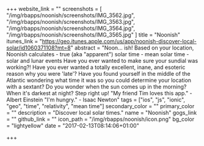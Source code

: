 +++
website_link = ""
screenshots = [
"/img/rbapps/noonish/screenshots/IMG_3562.jpg",
"/img/rbapps/noonish/screenshots/IMG_3563.jpg",
"/img/rbapps/noonish/screenshots/IMG_3564.jpg",
"/img/rbapps/noonish/screenshots/IMG_3565.jpg"
]
title = "Noonish"
itunes_link = "https://geo.itunes.apple.com/us/app/noonish-discover-local-solar/id1060371108?mt=8"
abstract = "Noon... ish! Based on your location, Noonish calculates - true (aka \"apparent\") solar time - mean solar time - solar and lunar events Have you ever wanted to make sure your sundial was working?! Have you ever wanted a totally excellent, inane, and esoteric reason why you were 'late'? Have you found yourself in the middle of the Atlantic wondering what time it was so you could determine your location with a sextant? Do you wonder when the sun comes up in the morning? When it's darkest at night? Step right up! \"My friend Tim loves this app.\" - Albert Einstein \"I'm hungry.\" - Isaac Newton"
tags = ["ios", "js", "ionic", "geo", "time", "relativity", "mean time"]
secondary_color = ""
primary_color = ""
description = "Discover local solar times."
name = "Noonish"
gogs_link = ""
github_link = ""
icon_path = "/img/rbapps/noonish/icon.png"
bg_color = "lightyellow"
date = "2017-02-13T08:14:06+01:00"

+++


